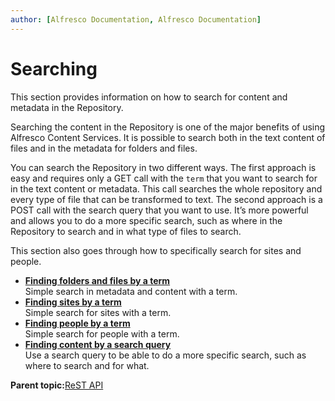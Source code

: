 ```yaml
---
author: [Alfresco Documentation, Alfresco Documentation]
---
```


# Searching

This section provides information on how to search for content and metadata in the Repository.

Searching the content in the Repository is one of the major benefits of using Alfresco Content Services. It is possible to search both in the text content of files and in the metadata for folders and files.

You can search the Repository in two different ways. The first approach is easy and requires only a GET call with the `term` that you want to search for in the text content or metadata. This call searches the whole repository and every type of file that can be transformed to text. The second approach is a POST call with the search query that you want to use. It’s more powerful and allows you to do a more specific search, such as where in the Repository to search and in what type of files to search.

This section also goes through how to specifically search for sites and people.

-   **[Finding folders and files by a term](../concepts/dev-api-by-language-alf-rest-finding-content-by-term.md)**  
Simple search in metadata and content with a term.
-   **[Finding sites by a term](../concepts/dev-api-by-language-alf-rest-finding-sites-by-term.md)**  
Simple search for sites with a term.
-   **[Finding people by a term](../concepts/dev-api-by-language-alf-rest-finding-people-by-term.md)**  
Simple search for people with a term.
-   **[Finding content by a search query](../concepts/dev-api-by-language-alf-rest-finding-content-by-search-query.md)**  
Use a search query to be able to do a more specific search, such as where to search and for what.

**Parent topic:**[ReST API](../concepts/dev-api-by-language-alf-rest.md)

